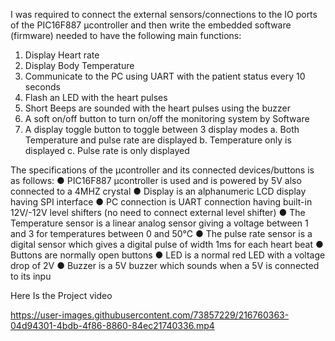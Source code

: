 I was required to connect the external sensors/connections to the IO ports of the
PIC16F887 µcontroller and then write the embedded software (firmware) needed to
have the following main functions:

1. Display Heart rate
2. Display Body Temperature
3. Communicate to the PC using UART with the patient status every 10 seconds
4. Flash an LED with the heart pulses
5. Short Beeps are sounded with the heart pulses using the buzzer
6. A soft on/off button to turn on/off the monitoring system by Software
7. A display toggle button to toggle between 3 display modes
a. Both Temperature and pulse rate are displayed
b. Temperature only is displayed
c. Pulse rate is only displayed


The specifications of the µcontroller and its connected devices/buttons is as follows:
● PIC16F887 µcontroller is used and is powered by 5V also connected to a 4MHZ
crystal
● Display is an alphanumeric LCD display having SPI interface
● PC connection is UART connection having built-in 12V/-12V level shifters (no
need to connect external level shifter)
● The Temperature sensor is a linear analog sensor giving a voltage between 1
and 3 for temperatures between 0 and 50℃
● The pulse rate sensor is a digital sensor which gives a digital pulse of width 1ms
for each heart beat
● Buttons are normally open buttons
● LED is a normal red LED with a voltage drop of 2V
● Buzzer is a 5V buzzer which sounds when a 5V is connected to its inpu


Here Is the Project video


https://user-images.githubusercontent.com/73857229/216760363-04d94301-4bdb-4f86-8860-84ec21740336.mp4

